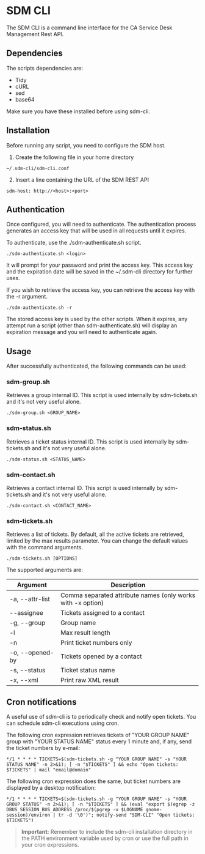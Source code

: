 

# SDM CLI

The SDM CLI is a command line interface for the CA Service Desk Management Rest API.

## Dependencies

The scripts dependencies are:

- Tidy
- cURL
- sed
- base64

Make sure you have these installed before using sdm-cli.

## Installation

Before running any script, you need to configure the SDM host.

1. Create the following file in your home directory

``~/.sdm-cli/sdm-cli.conf``

2. Insert a line containing the URL of the SDM REST API

``sdm-host: http://<host>:<port>``

## Authentication

Once configured, you will need to authenticate. The authentication process generates an access key that will be used in all requests until it expires.

To authenticate, use the ./sdm-authenticate.sh script.

``./sdm-authenticate.sh <login>``

It will prompt for your password and print the access key. This access key and the expiration date will be saved in the ~/.sdm-cli directory for further uses.

If you wish to retrieve the access key, you can retrieve the access key with the -r argument.

``./sdm-authenticate.sh -r``

The stored access key is used by the other scripts. When it expires, any attempt run a script (other than sdm-authenticate.sh) will display an expiration message and you will need to authenticate again.

## Usage

After successfully authenticated, the following commands can be used:

### sdm-group.sh
Retrieves a group internal ID.
This script is used internally by sdm-tickets.sh and it's not very useful alone.

``./sdm-group.sh <GROUP_NAME>``

### sdm-status.sh
Retrieves a ticket status internal ID.
This script is used internally by sdm-tickets.sh and it's not very useful alone.

``./sdm-status.sh <STATUS_NAME>``

### sdm-contact.sh
Retrieves a contact internal ID.
This script is used internally by sdm-tickets.sh and it's not very useful alone.

``./sdm-contact.sh <CONTACT_NAME>``

### sdm-tickets.sh
Retrieves a list of tickets.
By default, all the active tickets are retrieved, limited by the max results parameter. You can change the default values with the command arguments.

``./sdm-tickets.sh [OPTIONS]``

The supported arguments are:

|Argument|Description|
|--|--|
| -a, --attr-list | Comma separated attribute names (only works with -x option) |
| --assignee | Tickets assigned to a contact |
| -g, --group | Group name |
| -l | Max result length |
| -n | Print ticket numbers only |
| -o, --opened-by | Tickets opened by a contact |
| -s, --status | Ticket status name |
| -x, --xml | Print raw XML result |

## Cron notifications

A useful use of sdm-cli is to periodically check and notify open tickets. You can schedule sdm-cli executions using cron.

The following cron expression retrieves tickets of "YOUR GROUP NAME" group with "YOUR STATUS NAME" status every 1 minute and, if any, send the ticket numbers by e-mail:

``*/1 * * * * TICKETS=$(sdm-tickets.sh -g "YOUR GROUP NAME" -s "YOUR STATUS NAME" -n 2>&1); [ -n "$TICKETS" ] && echo "Open tickets: $TICKETS" | mail "email@domain"``

The following cron expression does the same, but ticket numbers are displayed by a desktop notification:

``*/1 * * * * TICKETS=$(sdm-tickets.sh -g "YOUR GROUP NAME" -s "YOUR GROUP STATUS" -n 2>&1); [ -n "$TICKETS" ] && (eval "export $(egrep -z DBUS_SESSION_BUS_ADDRESS /proc/$(pgrep -u $LOGNAME gnome-session)/environ | tr -d '\0')"; notify-send "SDM-CLI" "Open tickets: $TICKETS")``

> __Important:__ Remember to include the sdm-cli installation directory in the PATH environment variable used by cron or use the full path in your cron expressions.

